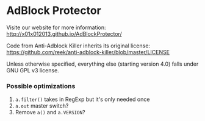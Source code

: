 # AdBlock Protector

Visite our website for more information: http://x01x012013.github.io/AdBlockProtector/

Code from Anti-Adblock Killer inherits its original license: https://github.com/reek/anti-adblock-killer/blob/master/LICENSE

Unless otherwise specified, everything else (starting version 4.0) falls under GNU GPL v3 license. 

### Possible optimizations

1. `a.filter()` takes in RegExp but it's only needed once
2. `a.out` master switch?
3. Remove `a()` and `a.VERSION`?
